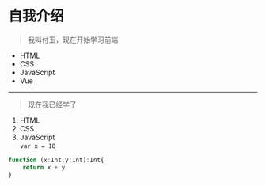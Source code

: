 # 自我介绍  
> 我叫付玉，现在开始学习前端
* HTML
* CSS
* JavaScript
* Vue
---
> 现在我已经学了
1. HTML
2. CSS
3. JavaScript  
`var x = 18 `
```javascript
function (x:Int,y:Int):Int{
    return x + y
}
```